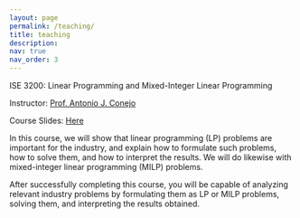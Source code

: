 ```yaml
---
layout: page
permalink: /teaching/
title: teaching
description: 
nav: true
nav_order: 3
---
```

ISE 3200: Linear Programming and Mixed-Integer Linear Programming

Instructor: [Prof. Antonio J. Conejo](https://u.osu.edu/conejo.1)

Course Slides: [Here](https://u.osu.edu/conejo.1/courses/lp-milp/)

In this course, we will show that linear programming (LP) problems are important for the industry, and explain how to formulate such problems, how to solve them, and how to interpret the results. We will do likewise with mixed-integer linear programming (MILP) problems.

After successfully completing this course, you will be capable of analyzing relevant industry problems by formulating them as LP or MILP problems, solving them, and interpreting the results obtained.
